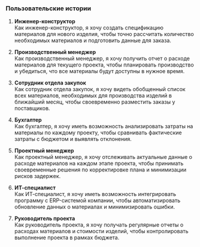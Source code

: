 ### Пользовательские истории

1. **Инженер-конструктор**  
   Как инженер-конструктор, я хочу создать спецификацию материалов для нового изделия, 
   чтобы точно рассчитать количество необходимых материалов и подготовить данные для заказа.

2. **Производственный менеджер**  
   Как производственный менеджер, я хочу получить отчет о расходе материалов для текущего проекта,
   чтобы планировать производство и убедиться, что все материалы будут доступны в нужное время.

3. **Сотрудник отдела закупок**  
   Как сотрудник отдела закупок, я хочу видеть обобщенный список всех материалов,
   необходимых для производства изделий в ближайший месяц,
   чтобы своевременно разместить заказы у поставщиков.

4. **Бухгалтер**  
   Как бухгалтер, я хочу иметь возможность анализировать затраты на материалы по каждому проекту,
   чтобы сравнивать фактические затраты с бюджетом и выявлять отклонения.

5. **Проектный менеджер**  
   Как проектный менеджер, я хочу отслеживать актуальные данные о расходе материалов на каждом этапе проекта,
   чтобы принимать своевременные решения по корректировке плана и минимизации рисков задержек.

6. **ИТ-специалист**  
   Как ИТ-специалист, я хочу иметь возможность интегрировать программу с ERP-системой компании,
   чтобы автоматизировать обновление данных о материалах и минимизировать ошибки.

7. **Руководитель проекта**  
   Как руководитель проекта, я хочу получать регулярные отчеты о расходах материалов и стоимости изделий,
   чтобы контролировать выполнение проекта в рамках бюджета.